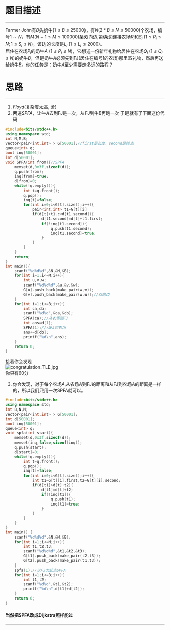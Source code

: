 # 题目描述
---
Farmer John有$B$头奶牛$(1 \leq B \leq 25000)$，有$N(2*B \leq N \leq 50000)$个农场，编号$1 \sim N$，有$M(N-1 \leq M \leq 100000)$条双向边,第$i$条边连接农场$R_i$和$S_i$ $(1 \leq R_i \leq N;1 \leq S_i \leq N)$，该边的长度是$L_i$ $(1 \leq L_i \leq 2000)$。  
居住在农场$P_i$的奶牛$A$ $(1 \leq P_i \leq N)$，它想送一份新年礼物给居住在农场$Q_i$ $(1 \leq Q_i \leq N)$的奶牛$B$，但是奶牛$A$必须先到FJ(居住在编号$1$的农场)那里取礼物，然后再送给奶牛$B$。你的任务是：奶牛$A$至少需要走多远的路程？

# 思路
---
1. $Floyd$(复杂度太高, 舍)
2. 两遍$SPFA$，让牛$A$去到FJ是一次，从FJ到牛$B$再跑一次
于是就有了下面这份代码
``` cpp
#include<bits/stdc++.h>
using namespace std;
int N,M,B;
vector<pair<int,int> > G[50001];//first是长度，second是终点
queue<int> q;
bool inq[50001];
int d[50001];
void SPFA(int from){//SPFA
	memset(d,0x3f,sizeof(d));
	q.push(from);
	inq[from]=true;
	d[from]=0;
	while(!q.empty()){
		int t=q.front();
		q.pop();
		inq[t]=false;
		for(int i=0;i<G[t].size();i++){
			pair<int,int> t1=G[t][i]
			if(d[t]+t1.c<d[t1.second]){
				d[t1.second]=d[t]+t1.first;
				if(!inq[t1.second]){
					q.push(t1.second);
					inq[t1.second]=true;
				}
			}
		}
	}
	return;
}
int main(){
	scanf("%d%d%d",&N,&M,&B);
    for(int i=1;i<=M;i++){
    	int u,v,w;
        scanf("%d%d%d",&u,&v,&w);
        G[u].push_back(make_pair(w,v));
        G[v].push_back(make_pair(w,u));//双向边
    }
    for(int i=1;i<=B;i++){
    	int ca,cb;
        scanf("%d%d",&ca,&cb);
        SPFA(ca);//从农场到FJ
        int ans=d[1];
        SPFA(1);//从FJ到农场
        ans+=d[cb];
        printf("%d\n",ans);
    }
	return 0;
}
```
接着你会发现   
![congratulation_TLE.jpg](https://i.loli.net/2019/07/26/5d3a99ea2574128399.jpg)   
你只有60分   

3. 你会发现，对于每个农场$A$,从农场$A$到FJ的距离和从FJ到农场$A$的距离是一样的，所以我们只用一次SPFA就可以。
```cpp
#include<bits/stdc++.h>
using namespace std;
int B,N,M;
vector<pair<int,int> > G[50001];
int d[50001];
bool inq[50001];
queue<int> q;
void spfa(int start){
    memset(d,0x3f,sizeof(d));
    memset(inq,false,sizeof(inq));
    q.push(start);
    d[start]=0;
    while(!q.empty()){
        int t=q.front();
        q.pop();
        inq[t]=false;
        for(int i=0;i<G[t].size();i++){
            int t1=G[t][i].first,t2=G[t][i].second;
            if(d[t1]>d[t]+t2){
            	d[t1]=d[t]+t2;
            	if(!inq[t1]){
            		q.push(t1);
            		inq[t1]=true;
            	}
            }
        }
    }
}
int main() {
	scanf("%d%d%d",&N,&M,&B);
	for(int i=1;i<=M;i++){
		int t1,t2,t3;
		scanf("%d%d%d",&t1,&t2,&t3);
		G[t1].push_back(make_pair(t2,t3));
		G[t2].push_back(make_pair(t1,t3));
	}
	spfa(1);//以FJ为起点SPFA
	for(int i=1;i<=B;i++){
		int t1,t2;
		scanf("%d%d",&t1,&t2);
		printf("%d\n",d[t1]+d[t2]);
	}
    return 0;
}
```
#### 当然把SPFA改成Dijkstra照样能过
---